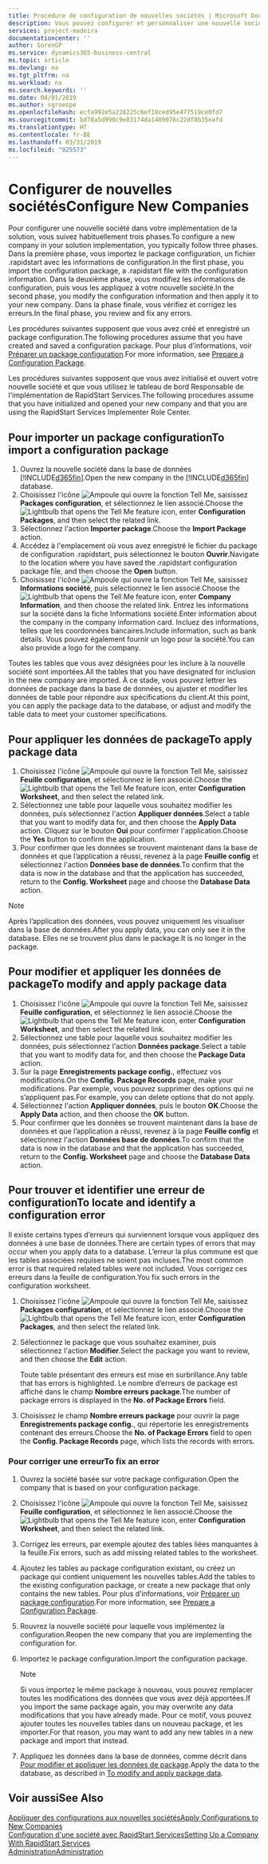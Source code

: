 ```yaml
---
title: Procédure de configuration de nouvelles sociétés | Microsoft Docs
description: Vous pouvez configurer et personnaliser une nouvelle société que vous avez créée. Pour détailler votre implémentation, vous procédez en trois phases pour terminer votre configuration.
services: project-madeira
documentationcenter: ''
author: SorenGP
ms.service: dynamics365-business-central
ms.topic: article
ms.devlang: na
ms.tgt_pltfrm: na
ms.workload: na
ms.search.keywords: ''
ms.date: 04/01/2019
ms.author: sgroespe
ms.openlocfilehash: ecfa992e5a228225c6ef18ced95e477519ce0fd7
ms.sourcegitcommit: bd78a5d990c9e83174da1409076c22df8b35eafd
ms.translationtype: HT
ms.contentlocale: fr-BE
ms.lasthandoff: 03/31/2019
ms.locfileid: "925573"
---
```

# <a name="configure-new-companies"></a><span data-ttu-id="b8d8e-104">Configurer de nouvelles sociétés</span><span class="sxs-lookup"><span data-stu-id="b8d8e-104">Configure New Companies</span></span>
<span data-ttu-id="b8d8e-105">Pour configurer une nouvelle société dans votre implémentation de la solution, vous suivez habituellement trois phases.</span><span class="sxs-lookup"><span data-stu-id="b8d8e-105">To configure a new company in your solution implementation, you typically follow three phases.</span></span> <span data-ttu-id="b8d8e-106">Dans la première phase, vous importez le package configuration, un fichier .rapidstart avec les informations de configuration.</span><span class="sxs-lookup"><span data-stu-id="b8d8e-106">In the first phase, you import the configuration package, a .rapidstart file with the configuration information.</span></span> <span data-ttu-id="b8d8e-107">Dans la deuxième phase, vous modifiez les informations de configuration, puis vous les appliquez à votre nouvelle société.</span><span class="sxs-lookup"><span data-stu-id="b8d8e-107">In the second phase, you modify the configuration information and then apply it to your new company.</span></span> <span data-ttu-id="b8d8e-108">Dans la phase finale, vous vérifiez et corrigez les erreurs.</span><span class="sxs-lookup"><span data-stu-id="b8d8e-108">In the final phase, you review and fix any errors.</span></span>  

<span data-ttu-id="b8d8e-109">Les procédures suivantes supposent que vous avez créé et enregistré un package configuration.</span><span class="sxs-lookup"><span data-stu-id="b8d8e-109">The following procedures assume that you have created and saved a configuration package.</span></span> <span data-ttu-id="b8d8e-110">Pour plus d’informations, voir [Préparer un package configuration](admin-how-to-prepare-a-configuration-package.md).</span><span class="sxs-lookup"><span data-stu-id="b8d8e-110">For more information, see [Prepare a Configuration Package](admin-how-to-prepare-a-configuration-package.md).</span></span>  

<span data-ttu-id="b8d8e-111">Les procédures suivantes supposent que vous avez initialisé et ouvert votre nouvelle société et que vous utilisez le tableau de bord Responsable de l'implémentation de RapidStart Services.</span><span class="sxs-lookup"><span data-stu-id="b8d8e-111">The following procedures assume that you have initialized and opened your new company and that you are using the RapidStart Services Implementer Role Center.</span></span>

## <a name="to-import-a-configuration-package"></a><span data-ttu-id="b8d8e-112">Pour importer un package configuration</span><span class="sxs-lookup"><span data-stu-id="b8d8e-112">To import a configuration package</span></span>  
1. <span data-ttu-id="b8d8e-113">Ouvrez la nouvelle société dans la base de données [!INCLUDE[d365fin](includes/d365fin_md.md)].</span><span class="sxs-lookup"><span data-stu-id="b8d8e-113">Open the new company in the [!INCLUDE[d365fin](includes/d365fin_md.md)] database.</span></span>  
2. <span data-ttu-id="b8d8e-114">Choisissez l'icône ![Ampoule qui ouvre la fonction Tell Me](media/ui-search/search_small.png "Dites-moi ce que vous voulez faire"), saisissez **Packages configuration**, et sélectionnez le lien associé.</span><span class="sxs-lookup"><span data-stu-id="b8d8e-114">Choose the ![Lightbulb that opens the Tell Me feature](media/ui-search/search_small.png "Tell me what you want to do") icon, enter **Configuration Packages**, and then select the related link.</span></span>  
3. <span data-ttu-id="b8d8e-115">Sélectionnez l'action **Importer package**.</span><span class="sxs-lookup"><span data-stu-id="b8d8e-115">Choose the **Import Package** action.</span></span>  
4. <span data-ttu-id="b8d8e-116">Accédez à l'emplacement où vous avez enregistré le fichier du package de configuration .rapidstart, puis sélectionnez le bouton **Ouvrir**.</span><span class="sxs-lookup"><span data-stu-id="b8d8e-116">Navigate to the location where you have saved the .rapidstart configuration package file, and then choose the **Open** button.</span></span>  
5. <span data-ttu-id="b8d8e-117">Choisissez l'icône ![Ampoule qui ouvre la fonction Tell Me](media/ui-search/search_small.png "Dites-moi ce que vous voulez faire"), saisissez **Informations société**, puis sélectionnez le lien associé.</span><span class="sxs-lookup"><span data-stu-id="b8d8e-117">Choose the ![Lightbulb that opens the Tell Me feature](media/ui-search/search_small.png "Tell me what you want to do") icon, enter **Company Information**, and then choose the related link.</span></span> <span data-ttu-id="b8d8e-118">Entrez les informations sur la société dans la fiche Informations société.</span><span class="sxs-lookup"><span data-stu-id="b8d8e-118">Enter information about the company in the company information card.</span></span> <span data-ttu-id="b8d8e-119">Incluez des informations, telles que les coordonnées bancaires.</span><span class="sxs-lookup"><span data-stu-id="b8d8e-119">Include information, such as bank details.</span></span> <span data-ttu-id="b8d8e-120">Vous pouvez également fournir un logo pour la société.</span><span class="sxs-lookup"><span data-stu-id="b8d8e-120">You can also provide a logo for the company.</span></span>  

<span data-ttu-id="b8d8e-121">Toutes les tables que vous avez désignées pour les inclure à la nouvelle société sont importées.</span><span class="sxs-lookup"><span data-stu-id="b8d8e-121">All the tables that you have designated for inclusion in the new company are imported.</span></span> <span data-ttu-id="b8d8e-122">À ce stade, vous pouvez lettrer les données de package dans la base de données, ou ajuster et modifier les données de table pour répondre aux spécifications du client.</span><span class="sxs-lookup"><span data-stu-id="b8d8e-122">At this point, you can apply the package data to the database, or adjust and modify the table data to meet your customer specifications.</span></span>  

## <a name="to-apply-package-data"></a><span data-ttu-id="b8d8e-123">Pour appliquer les données de package</span><span class="sxs-lookup"><span data-stu-id="b8d8e-123">To apply package data</span></span>  
1. <span data-ttu-id="b8d8e-124">Choisissez l'icône ![Ampoule qui ouvre la fonction Tell Me](media/ui-search/search_small.png "Dites-moi ce que vous voulez faire"), saisissez **Feuille configuration**, et sélectionnez le lien associé.</span><span class="sxs-lookup"><span data-stu-id="b8d8e-124">Choose the ![Lightbulb that opens the Tell Me feature](media/ui-search/search_small.png "Tell me what you want to do") icon, enter **Configuration Worksheet**, and then select the related link.</span></span>  
2. <span data-ttu-id="b8d8e-125">Sélectionnez une table pour laquelle vous souhaitez modifier les données, puis sélectionnez l'action **Appliquer données**.</span><span class="sxs-lookup"><span data-stu-id="b8d8e-125">Select a table that you want to modify data for, and then choose the **Apply Data** action.</span></span> <span data-ttu-id="b8d8e-126">Cliquez sur le bouton **Oui** pour confirmer l'application.</span><span class="sxs-lookup"><span data-stu-id="b8d8e-126">Choose the **Yes** button to confirm the application.</span></span>
3. <span data-ttu-id="b8d8e-127">Pour confirmer que les données se trouvent maintenant dans la base de données et que l’application a réussi, revenez à la page **Feuille config** et sélectionnez l'action **Données base de données**.</span><span class="sxs-lookup"><span data-stu-id="b8d8e-127">To confirm that the data is now in the database and that the application has succeeded, return to the **Config. Worksheet** page and choose the **Database Data** action.</span></span>  

> [!NOTE]  
>  <span data-ttu-id="b8d8e-128">Après l’application des données, vous pouvez uniquement les visualiser dans la base de données.</span><span class="sxs-lookup"><span data-stu-id="b8d8e-128">After you apply data, you can only see it in the database.</span></span> <span data-ttu-id="b8d8e-129">Elles ne se trouvent plus dans le package.</span><span class="sxs-lookup"><span data-stu-id="b8d8e-129">It is no longer in the package.</span></span>  

## <a name="to-modify-and-apply-package-data"></a><span data-ttu-id="b8d8e-130">Pour modifier et appliquer les données de package</span><span class="sxs-lookup"><span data-stu-id="b8d8e-130">To modify and apply package data</span></span>  
1. <span data-ttu-id="b8d8e-131">Choisissez l'icône ![Ampoule qui ouvre la fonction Tell Me](media/ui-search/search_small.png "Dites-moi ce que vous voulez faire"), saisissez **Feuille configuration**, et sélectionnez le lien associé.</span><span class="sxs-lookup"><span data-stu-id="b8d8e-131">Choose the ![Lightbulb that opens the Tell Me feature](media/ui-search/search_small.png "Tell me what you want to do") icon, enter **Configuration Worksheet**, and then select the related link.</span></span>  
2. <span data-ttu-id="b8d8e-132">Sélectionnez une table pour laquelle vous souhaitez modifier les données, puis sélectionnez l'action **Données package**.</span><span class="sxs-lookup"><span data-stu-id="b8d8e-132">Select a table that you want to modify data for, and then choose the **Package Data** action.</span></span>  
3. <span data-ttu-id="b8d8e-133">Sur la page **Enregistrements package config.**, effectuez vos modifications.</span><span class="sxs-lookup"><span data-stu-id="b8d8e-133">On the **Config. Package Records** page, make your modifications.</span></span> <span data-ttu-id="b8d8e-134">Par exemple, vous pouvez supprimer des options qui ne s’appliquent pas.</span><span class="sxs-lookup"><span data-stu-id="b8d8e-134">For example, you can delete options that do not apply.</span></span>  
4. <span data-ttu-id="b8d8e-135">Sélectionnez l'action **Appliquer données**, puis le bouton **OK**.</span><span class="sxs-lookup"><span data-stu-id="b8d8e-135">Choose the **Apply Data** action, and then choose the **OK** button.</span></span>  
5. <span data-ttu-id="b8d8e-136">Pour confirmer que les données se trouvent maintenant dans la base de données et que l’application a réussi, revenez à la page **Feuille config** et sélectionnez l'action **Données base de données**.</span><span class="sxs-lookup"><span data-stu-id="b8d8e-136">To confirm that the data is now in the database and that the application has succeeded, return to the **Config. Worksheet** page and choose the **Database Data** action.</span></span>  

## <a name="to-locate-and-identify-a-configuration-error"></a><span data-ttu-id="b8d8e-137">Pour trouver et identifier une erreur de configuration</span><span class="sxs-lookup"><span data-stu-id="b8d8e-137">To locate and identify a configuration error</span></span>  
<span data-ttu-id="b8d8e-138">Il existe certains types d’erreurs qui surviennent lorsque vous appliquez des données à une base de données.</span><span class="sxs-lookup"><span data-stu-id="b8d8e-138">There are certain types of errors that may occur when you apply data to a database.</span></span> <span data-ttu-id="b8d8e-139">L’erreur la plus commune est que les tables associées requises ne soient pas incluses.</span><span class="sxs-lookup"><span data-stu-id="b8d8e-139">The most common error is that required related tables were not included.</span></span> <span data-ttu-id="b8d8e-140">Vous corrigez ces erreurs dans la feuille de configuration.</span><span class="sxs-lookup"><span data-stu-id="b8d8e-140">You fix such errors in the configuration worksheet.</span></span>

1. <span data-ttu-id="b8d8e-141">Choisissez l'icône ![Ampoule qui ouvre la fonction Tell Me](media/ui-search/search_small.png "Dites-moi ce que vous voulez faire"), saisissez **Packages configuration**, et sélectionnez le lien associé.</span><span class="sxs-lookup"><span data-stu-id="b8d8e-141">Choose the ![Lightbulb that opens the Tell Me feature](media/ui-search/search_small.png "Tell me what you want to do") icon, enter **Configuration Packages**, and then select the related link.</span></span>  
2. <span data-ttu-id="b8d8e-142">Sélectionnez le package que vous souhaitez examiner, puis sélectionnez l'action **Modifier**.</span><span class="sxs-lookup"><span data-stu-id="b8d8e-142">Select the package you want to review, and then choose the **Edit** action.</span></span>  

    <span data-ttu-id="b8d8e-143">Toute table présentant des erreurs est mise en surbrillance.</span><span class="sxs-lookup"><span data-stu-id="b8d8e-143">Any table that has errors is highlighted.</span></span> <span data-ttu-id="b8d8e-144">Le nombre d’erreurs de package est affiché dans le champ **Nombre erreurs package**.</span><span class="sxs-lookup"><span data-stu-id="b8d8e-144">The number of package errors is displayed in the **No. of Package Errors** field.</span></span>  

3. <span data-ttu-id="b8d8e-145">Choisissez le champ **Nombre erreurs package** pour ouvrir la page **Enregistrements package config.**, qui répertorie les enregistrements contenant des erreurs.</span><span class="sxs-lookup"><span data-stu-id="b8d8e-145">Choose the **No. of Package Errors** field to open the **Config. Package Records** page, which lists the records with errors.</span></span>  

### <a name="to-fix-an-error"></a><span data-ttu-id="b8d8e-146">Pour corriger une erreur</span><span class="sxs-lookup"><span data-stu-id="b8d8e-146">To fix an error</span></span>  
1. <span data-ttu-id="b8d8e-147">Ouvrez la société basée sur votre package configuration.</span><span class="sxs-lookup"><span data-stu-id="b8d8e-147">Open the company that is based on your configuration package.</span></span>  
2. <span data-ttu-id="b8d8e-148">Choisissez l'icône ![Ampoule qui ouvre la fonction Tell Me](media/ui-search/search_small.png "Dites-moi ce que vous voulez faire"), saisissez **Feuille configuration**, et sélectionnez le lien associé.</span><span class="sxs-lookup"><span data-stu-id="b8d8e-148">Choose the ![Lightbulb that opens the Tell Me feature](media/ui-search/search_small.png "Tell me what you want to do") icon, enter **Configuration Worksheet**, and then select the related link.</span></span>  
3. <span data-ttu-id="b8d8e-149">Corrigez les erreurs, par exemple ajoutez des tables liées manquantes à la feuille.</span><span class="sxs-lookup"><span data-stu-id="b8d8e-149">Fix errors, such as add missing related tables to the worksheet.</span></span>  
4. <span data-ttu-id="b8d8e-150">Ajoutez les tables au package configuration existant, ou créez un package qui contient uniquement les nouvelles tables.</span><span class="sxs-lookup"><span data-stu-id="b8d8e-150">Add the tables to the existing configuration package, or create a new package that only contains the new tables.</span></span> <span data-ttu-id="b8d8e-151">Pour plus d’informations, voir [Préparer un package configuration](admin-how-to-prepare-a-configuration-package.md).</span><span class="sxs-lookup"><span data-stu-id="b8d8e-151">For more information, see [Prepare a Configuration Package](admin-how-to-prepare-a-configuration-package.md).</span></span>  
5. <span data-ttu-id="b8d8e-152">Rouvrez la nouvelle société pour laquelle vous implémentez la configuration.</span><span class="sxs-lookup"><span data-stu-id="b8d8e-152">Reopen the new company that you are implementing the configuration for.</span></span>  
6. <span data-ttu-id="b8d8e-153">Importez le package configuration.</span><span class="sxs-lookup"><span data-stu-id="b8d8e-153">Import the configuration package.</span></span>  

    > [!NOTE]  
    >  <span data-ttu-id="b8d8e-154">Si vous importez le même package à nouveau, vous pouvez remplacer toutes les modifications des données que vous avez déjà apportées.</span><span class="sxs-lookup"><span data-stu-id="b8d8e-154">If you import the same package again, you may overwrite any data modifications that you have already made.</span></span> <span data-ttu-id="b8d8e-155">Pour ce motif, vous pouvez ajouter toutes les nouvelles tables dans un nouveau package, et les importer.</span><span class="sxs-lookup"><span data-stu-id="b8d8e-155">For that reason, you may want to add any new tables in a new package and import that instead.</span></span>  

7. <span data-ttu-id="b8d8e-156">Appliquez les données dans la base de données, comme décrit dans [Pour modifier et appliquer les données de package](admin-how-to-configure-new-companies.md#to-modify-and-apply-package-data).</span><span class="sxs-lookup"><span data-stu-id="b8d8e-156">Apply the data to the database, as described in [To modify and apply package data](admin-how-to-configure-new-companies.md#to-modify-and-apply-package-data).</span></span>

## <a name="see-also"></a><span data-ttu-id="b8d8e-157">Voir aussi</span><span class="sxs-lookup"><span data-stu-id="b8d8e-157">See Also</span></span>  
[<span data-ttu-id="b8d8e-158">Appliquer des configurations aux nouvelles sociétés</span><span class="sxs-lookup"><span data-stu-id="b8d8e-158">Apply Configurations to New Companies</span></span>](admin-apply-configuration-to-new-companies.md)  
[<span data-ttu-id="b8d8e-159">Configuration d'une société avec RapidStart Services</span><span class="sxs-lookup"><span data-stu-id="b8d8e-159">Setting Up a Company With RapidStart Services</span></span>](admin-set-up-a-company-with-rapidstart.md)  
[<span data-ttu-id="b8d8e-160">Administration</span><span class="sxs-lookup"><span data-stu-id="b8d8e-160">Administration</span></span>](admin-setup-and-administration.md)
